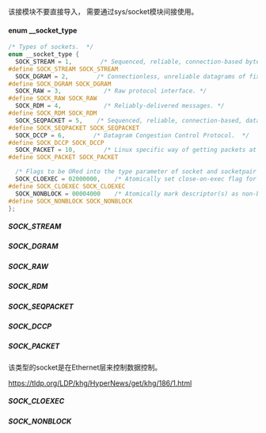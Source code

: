 该接模块不要直接导入， 需要通过sys/socket模块间接使用。


#### enum __socket_type

```c
/* Types of sockets.  */
enum __socket_type {
  SOCK_STREAM = 1,        /* Sequenced, reliable, connection-based byte streams.  */
#define SOCK_STREAM SOCK_STREAM
  SOCK_DGRAM = 2,        /* Connectionless, unreliable datagrams of fixed maximum length.  */
#define SOCK_DGRAM SOCK_DGRAM
  SOCK_RAW = 3,            /* Raw protocol interface. */
#define SOCK_RAW SOCK_RAW
  SOCK_RDM = 4,            /* Reliably-delivered messages. */
#define SOCK_RDM SOCK_RDM
  SOCK_SEQPACKET = 5,    /* Sequenced, reliable, connection-based, datagrams of fixed maximum length.  */
#define SOCK_SEQPACKET SOCK_SEQPACKET
  SOCK_DCCP = 6,        /* Datagram Congestion Control Protocol.  */
#define SOCK_DCCP SOCK_DCCP
  SOCK_PACKET = 10,        /* Linux specific way of getting packets at the dev level.  For writing rarp and other similar things on the user level. */
#define SOCK_PACKET SOCK_PACKET

  /* Flags to be ORed into the type parameter of socket and socketpair and used for the flags parameter of paccept.  */
  SOCK_CLOEXEC = 02000000,    /* Atomically set close-on-exec flag for the new descriptor(s).  */
#define SOCK_CLOEXEC SOCK_CLOEXEC
  SOCK_NONBLOCK = 00004000    /* Atomically mark descriptor(s) as non-blocking.  */
#define SOCK_NONBLOCK SOCK_NONBLOCK
};
```


##### SOCK_STREAM

##### SOCK_DGRAM

##### SOCK_RAW

##### SOCK_RDM

##### SOCK_SEQPACKET

##### SOCK_DCCP

##### SOCK_PACKET

该类型的socket是在Ethernet层来控制数据控制。

<https://tldp.org/LDP/khg/HyperNews/get/khg/186/1.html>


##### SOCK_CLOEXEC

##### SOCK_NONBLOCK

